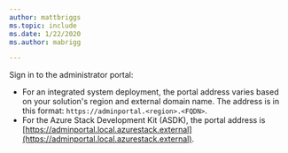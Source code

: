 ```yaml
---
author: mattbriggs
ms.topic: include
ms.date: 1/22/2020
ms.author: mabrigg

---
```



Sign in to the administrator portal:

* For an integrated system deployment, the portal address varies based on your solution's region and external domain name. The address is in this format: `https://adminportal.<region>.<FQDN>`.
* For the Azure Stack Development Kit (ASDK), the portal address is [https://adminportal.local.azurestack.external](https://adminportal.local.azurestack.external).